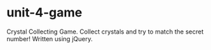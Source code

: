 # unit-4-game
Crystal Collecting Game. Collect crystals and try to match the secret number! Written using jQuery. 
